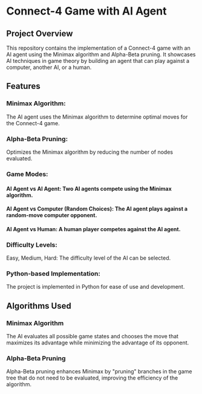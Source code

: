 # Connect-4 Game with AI Agent
## Project Overview
This repository contains the implementation of a Connect-4 game with an AI agent using the Minimax algorithm and Alpha-Beta pruning. It showcases AI techniques in game theory by building an agent that can play against a computer, another AI, or a human.

## Features
### Minimax Algorithm: 
The AI agent uses the Minimax algorithm to determine optimal moves for the Connect-4 game.
### Alpha-Beta Pruning: 
Optimizes the Minimax algorithm by reducing the number of nodes evaluated.
### Game Modes:
#### AI Agent vs AI Agent: Two AI agents compete using the Minimax algorithm.
#### AI Agent vs Computer (Random Choices): The AI agent plays against a random-move computer opponent.
#### AI Agent vs Human: A human player competes against the AI agent.
### Difficulty Levels:
Easy, Medium, Hard: The difficulty level of the AI can be selected.
### Python-based Implementation: 
The project is implemented in Python for ease of use and development.

## Algorithms Used
### Minimax Algorithm
The AI evaluates all possible game states and chooses the move that maximizes its advantage while minimizing the advantage of its opponent.

### Alpha-Beta Pruning
Alpha-Beta pruning enhances Minimax by "pruning" branches in the game tree that do not need to be evaluated, improving the efficiency of the algorithm.

